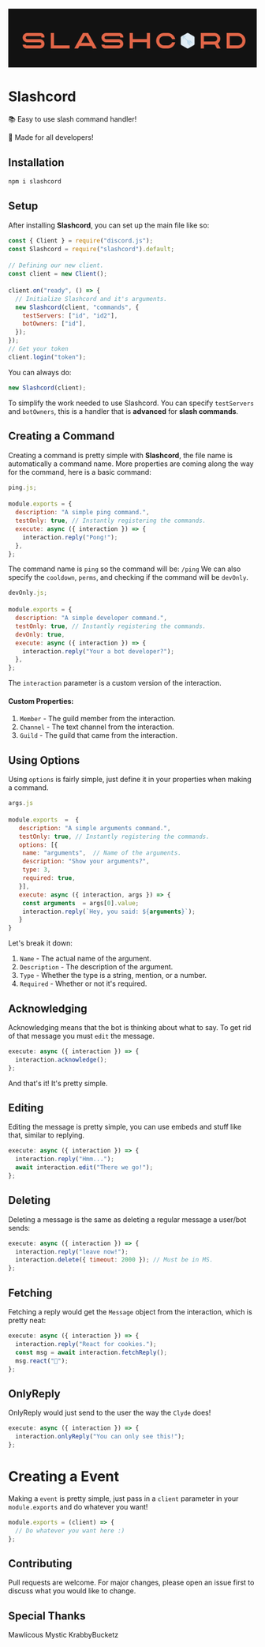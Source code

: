 ![Logo](./src/utilities/extras/slashcord.png)

# Slashcord

📚 Easy to use slash command handler!

📌 Made for all developers!

## Installation

```bash
npm i slashcord
```

## Setup

After installing **Slashcord**, you can set up the main file like so:

```js
const { Client } = require("discord.js");
const Slashcord = require("slashcord").default;

// Defining our new client.
const client = new Client();

client.on("ready", () => {
  // Initialize Slashcord and it's arguments.
  new Slashcord(client, "commands", {
    testServers: ["id", "id2"],
    botOwners: ["id"],
  });
});
// Get your token
client.login("token");
```

You can always do:

```js
new Slashcord(client);
```

To simplify the work needed to use Slashcord.
You can specify `testServers` and `botOwners`, this is a handler that is **advanced** for **slash commands**.

## Creating a Command

Creating a command is pretty simple with **Slashcord**, the file name is automatically a command name. More properties are coming along the way for the command, here is a basic command:

```js
ping.js;

module.exports = {
  description: "A simple ping command.",
  testOnly: true, // Instantly registering the commands.
  execute: async ({ interaction }) => {
    interaction.reply("Pong!");
  },
};
```

The command name is `ping` so the command will be: `/ping`
We can also specify the `cooldown`, `perms`, and checking if the command will be `devOnly`.

```js
devOnly.js;

module.exports = {
  description: "A simple developer command.",
  testOnly: true, // Instantly registering the commands.
  devOnly: true,
  execute: async ({ interaction }) => {
    interaction.reply("Your a bot developer?");
  },
};
```

The `interaction` parameter is a custom version of the interaction.

#### Custom Properties:

1. `Member` - The guild member from the interaction.
2. `Channel` - The text channel from the interaction.
3. `Guild` - The guild that came from the interaction.

## Using Options

Using `options` is fairly simple, just define it in your properties when making a command.

```js
args.js

module.exports  =  {
   description: "A simple arguments command.",
   testOnly: true, // Instantly registering the commands.
   options: [{
	name: "arguments",  // Name of the arguments.
	description: "Show your arguments?",
	type: 3,
	required: true,
   }],
   execute: async ({ interaction, args }) => {
	const arguments  = args[0].value;
	interaction.reply(`Hey, you said: ${arguments}`);
   }
}
```

Let's break it down:

1. `Name` - The actual name of the argument.
2. `Description` - The description of the argument.
3. `Type` - Whether the type is a string, mention, or a number.
4. `Required` - Whether or not it's required.

## Acknowledging

Acknowledging means that the bot is thinking about what to say.
To get rid of that message you must `edit` the message.

```js
execute: async ({ interaction }) => {
  interaction.acknowledge();
};
```

And that's it! It's pretty simple.

## Editing

Editing the message is pretty simple, you can use embeds and stuff like that, similar to replying.

```js
execute: async ({ interaction }) => {
  interaction.reply("Hmm...");
  await interaction.edit("There we go!");
};
```

## Deleting

Deleting a message is the same as deleting a regular message a user/bot sends:

```js
execute: async ({ interaction }) => {
  interaction.reply("leave now!");
  interaction.delete({ timeout: 2000 }); // Must be in MS.
};
```

## Fetching

Fetching a reply would get the `Message` object from the interaction, which is pretty neat:

```js
execute: async ({ interaction }) => {
  interaction.reply("React for cookies.");
  const msg = await interaction.fetchReply();
  msg.react("🍪");
};
```

## OnlyReply

OnlyReply would just send to the user the way the `Clyde` does!

```js
execute: async ({ interaction }) => {
  interaction.onlyReply("You can only see this!");
};
```

# Creating a Event

Making a `event` is pretty simple, just pass in a `client` parameter in your `module.exports` and do whatever you want!

```js
module.exports = (client) => {
  // Do whatever you want here :)
};
```

## Contributing

Pull requests are welcome. For major changes, please open an issue first to discuss what you would like to change.

## Special Thanks

Mawlicous
Mystic
KrabbyBucketz

